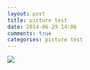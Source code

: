 ```yaml
---
layout: post
title: picture test
date: 2014-06-29 14:06
comments: true
categories: picture test
---
```


<img src="https://31.media.tumblr.com/a1782aa2d49ef37c0f793e40949c569d/tumblr_n7vsn9QuV61qzipnio1_500.jpg" />

<script src="https://gist.github.com/footoredo/fc2639f0d9ca2e2dbf7d.js"></script>